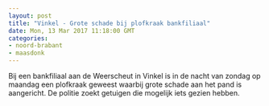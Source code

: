 ```yaml
---
layout: post
title: "Vinkel - Grote schade bij plofkraak bankfiliaal"
date: Mon, 13 Mar 2017 11:18:00 GMT
categories: 
- noord-brabant 
- maasdonk 
---
```


Bij een bankfiliaal aan de Weerscheut in Vinkel is in de nacht van zondag op maandag een plofkraak geweest waarbij grote schade aan het pand is aangericht. De politie zoekt getuigen die mogelijk iets gezien hebben.
